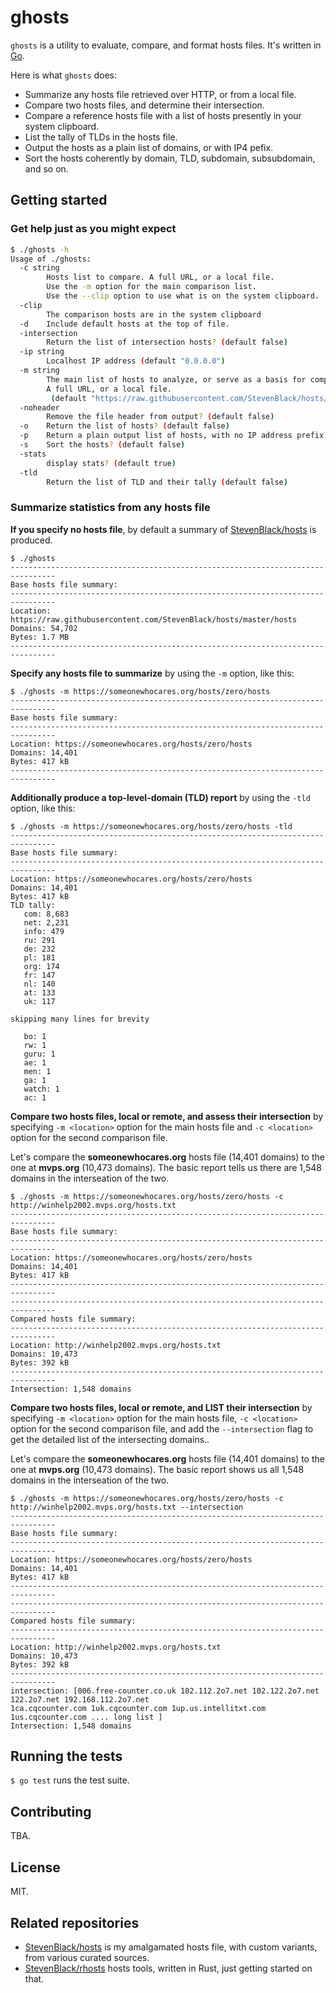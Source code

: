 # ghosts

`ghosts` is a utility to evaluate, compare, and format hosts files.  It's written in [Go](https://golang.org/).

Here is what `ghosts` does:

* Summarize any hosts file retrieved over HTTP, or from a local file.
* Compare two hosts files, and determine their intersection.
* Compare a reference hosts file with a list of hosts presently in your system clipboard.
* List the tally of TLDs in the hosts file.
* Output the hosts as a plain list of domains, or with IP4 pefix.
* Sort the hosts coherently by domain, TLD, subdomain, subsubdomain, and so on.

## Getting started

### Get help just as you might expect

```bash
$ ./ghosts -h
Usage of ./ghosts:
  -c string
    	Hosts list to compare. A full URL, or a local file.
    	Use the -m option for the main comparison list.
    	Use the --clip option to use what is on the system clipboard.
  -clip
    	The comparison hosts are in the system clipboard
  -d	Include default hosts at the top of file.
  -intersection
    	Return the list of intersection hosts? (default false)
  -ip string
    	Localhost IP address (default "0.0.0.0")
  -m string
    	The main list of hosts to analyze, or serve as a basis for comparison.
    	A full URL, or a local file.
    	 (default "https://raw.githubusercontent.com/StevenBlack/hosts/master/hosts")
  -noheader
    	Remove the file header from output? (default false)
  -o	Return the list of hosts? (default false)
  -p	Return a plain output list of hosts, with no IP address prefix? (default false)
  -s	Sort the hosts? (default false)
  -stats
    	display stats? (default true)
  -tld
    	Return the list of TLD and their tally (default false)
```

### Summarize statistics from any hosts file

**If you specify no hosts file**, by default a summary of [StevenBlack/hosts](https://raw.githubusercontent.com/StevenBlack/hosts/master/hosts) is produced.

```
$ ./ghosts
--------------------------------------------------------------------------------
Base hosts file summary:
--------------------------------------------------------------------------------
Location: https://raw.githubusercontent.com/StevenBlack/hosts/master/hosts
Domains: 54,702
Bytes: 1.7 MB
--------------------------------------------------------------------------------
```
**Specify any hosts file to summarize** by using the `-m` option, like this:

```
$ ./ghosts -m https://someonewhocares.org/hosts/zero/hosts
--------------------------------------------------------------------------------
Base hosts file summary:
--------------------------------------------------------------------------------
Location: https://someonewhocares.org/hosts/zero/hosts
Domains: 14,401
Bytes: 417 kB
--------------------------------------------------------------------------------
```
**Additionally produce a top-level-domain (TLD) report** by using the `-tld` option, like this:

```
$ ./ghosts -m https://someonewhocares.org/hosts/zero/hosts -tld
--------------------------------------------------------------------------------
Base hosts file summary:
--------------------------------------------------------------------------------
Location: https://someonewhocares.org/hosts/zero/hosts
Domains: 14,401
Bytes: 417 kB
TLD tally:
   com: 8,683
   net: 2,231
   info: 479
   ru: 291
   de: 232
   pl: 181
   org: 174
   fr: 147
   nl: 140
   at: 133
   uk: 117

skipping many lines for brevity 

   bo: 1
   rw: 1
   guru: 1
   ae: 1
   men: 1
   ga: 1
   watch: 1
   ac: 1
```

**Compare two hosts files, local or remote, and assess their intersection** by specifying `-m <location>` option for the main hosts file and `-c <location>` option for the second comparison file.

Let's compare the **someonewhocares.org** hosts file (14,401 domains) to the one at **mvps.org** (10,473 domains).  The basic report tells us there are 1,548 domains in the interseation of the two.

```
$ ./ghosts -m https://someonewhocares.org/hosts/zero/hosts -c http://winhelp2002.mvps.org/hosts.txt
--------------------------------------------------------------------------------
Base hosts file summary:
--------------------------------------------------------------------------------
Location: https://someonewhocares.org/hosts/zero/hosts
Domains: 14,401
Bytes: 417 kB
--------------------------------------------------------------------------------
--------------------------------------------------------------------------------
Compared hosts file summary:
--------------------------------------------------------------------------------
Location: http://winhelp2002.mvps.org/hosts.txt
Domains: 10,473
Bytes: 392 kB
--------------------------------------------------------------------------------
Intersection: 1,548 domains
```

**Compare two hosts files, local or remote, and LIST their intersection** by specifying `-m <location>` option for the main hosts file, `-c <location>` option for the second comparison file, and add the `--intersection` flag to get the detailed list of the intersecting domains..

Let's compare the **someonewhocares.org** hosts file (14,401 domains) to the one at **mvps.org** (10,473 domains).  The basic report shows us all 1,548 domains in the interseation of the two.

```
$ ./ghosts -m https://someonewhocares.org/hosts/zero/hosts -c http://winhelp2002.mvps.org/hosts.txt --intersection
--------------------------------------------------------------------------------
Base hosts file summary:
--------------------------------------------------------------------------------
Location: https://someonewhocares.org/hosts/zero/hosts
Domains: 14,401
Bytes: 417 kB
--------------------------------------------------------------------------------
--------------------------------------------------------------------------------
Compared hosts file summary:
--------------------------------------------------------------------------------
Location: http://winhelp2002.mvps.org/hosts.txt
Domains: 10,473
Bytes: 392 kB
--------------------------------------------------------------------------------
intersection: [006.free-counter.co.uk 102.112.2o7.net 102.122.2o7.net 122.2o7.net 192.168.112.2o7.net 
1ca.cqcounter.com 1uk.cqcounter.com 1up.us.intellitxt.com 1us.cqcounter.com .... long list ]
Intersection: 1,548 domains
```


## Running the tests

`$ go test` runs the test suite.

## Contributing

TBA.

## License

MIT.

## Related repositories

* [StevenBlack/hosts](https://github.com/StevenBlack/hosts) is my amalgamated hosts file, with custom variants, from various curated sources.
* [StevenBlack/rhosts](https://github.com/StevenBlack/ghosts) hosts tools, written in Rust, just getting started on that.
